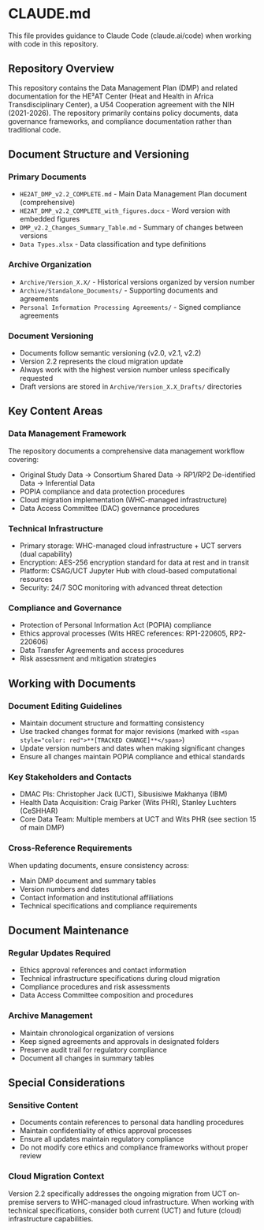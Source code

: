 # CLAUDE.md

This file provides guidance to Claude Code (claude.ai/code) when working with code in this repository.

## Repository Overview

This repository contains the Data Management Plan (DMP) and related documentation for the HE²AT Center (Heat and Health in Africa Transdisciplinary Center), a U54 Cooperation agreement with the NIH (2021-2026). The repository primarily contains policy documents, data governance frameworks, and compliance documentation rather than traditional code.

## Document Structure and Versioning

### Primary Documents
- `HE2AT_DMP_v2.2_COMPLETE.md` - Main Data Management Plan document (comprehensive)
- `HE2AT_DMP_v2.2_COMPLETE_with_figures.docx` - Word version with embedded figures
- `DMP_v2.2_Changes_Summary_Table.md` - Summary of changes between versions
- `Data Types.xlsx` - Data classification and type definitions

### Archive Organization
- `Archive/Version_X.X/` - Historical versions organized by version number
- `Archive/Standalone_Documents/` - Supporting documents and agreements
- `Personal Information Processing Agreements/` - Signed compliance agreements

### Document Versioning
- Documents follow semantic versioning (v2.0, v2.1, v2.2)
- Version 2.2 represents the cloud migration update
- Always work with the highest version number unless specifically requested
- Draft versions are stored in `Archive/Version_X.X_Drafts/` directories

## Key Content Areas

### Data Management Framework
The repository documents a comprehensive data management workflow covering:
- Original Study Data → Consortium Shared Data → RP1/RP2 De-identified Data → Inferential Data
- POPIA compliance and data protection procedures
- Cloud migration implementation (WHC-managed infrastructure)
- Data Access Committee (DAC) governance procedures

### Technical Infrastructure
- Primary storage: WHC-managed cloud infrastructure + UCT servers (dual capability)
- Encryption: AES-256 encryption standard for data at rest and in transit
- Platform: CSAG/UCT Jupyter Hub with cloud-based computational resources
- Security: 24/7 SOC monitoring with advanced threat detection

### Compliance and Governance
- Protection of Personal Information Act (POPIA) compliance
- Ethics approval processes (Wits HREC references: RP1-220605, RP2-220606)
- Data Transfer Agreements and access procedures
- Risk assessment and mitigation strategies

## Working with Documents

### Document Editing Guidelines
- Maintain document structure and formatting consistency
- Use tracked changes format for major revisions (marked with `<span style="color: red">**[TRACKED CHANGE]**</span>`)
- Update version numbers and dates when making significant changes
- Ensure all changes maintain POPIA compliance and ethical standards

### Key Stakeholders and Contacts
- DMAC PIs: Christopher Jack (UCT), Sibusisiwe Makhanya (IBM)
- Health Data Acquisition: Craig Parker (Wits PHR), Stanley Luchters (CeSHHAR)
- Core Data Team: Multiple members at UCT and Wits PHR (see section 15 of main DMP)

### Cross-Reference Requirements
When updating documents, ensure consistency across:
- Main DMP document and summary tables
- Version numbers and dates
- Contact information and institutional affiliations
- Technical specifications and compliance requirements

## Document Maintenance

### Regular Updates Required
- Ethics approval references and contact information
- Technical infrastructure specifications during cloud migration
- Compliance procedures and risk assessments
- Data Access Committee composition and procedures

### Archive Management
- Maintain chronological organization of versions
- Keep signed agreements and approvals in designated folders
- Preserve audit trail for regulatory compliance
- Document all changes in summary tables

## Special Considerations

### Sensitive Content
- Documents contain references to personal data handling procedures
- Maintain confidentiality of ethics approval processes
- Ensure all updates maintain regulatory compliance
- Do not modify core ethics and compliance frameworks without proper review

### Cloud Migration Context
Version 2.2 specifically addresses the ongoing migration from UCT on-premise servers to WHC-managed cloud infrastructure. When working with technical specifications, consider both current (UCT) and future (cloud) infrastructure capabilities.